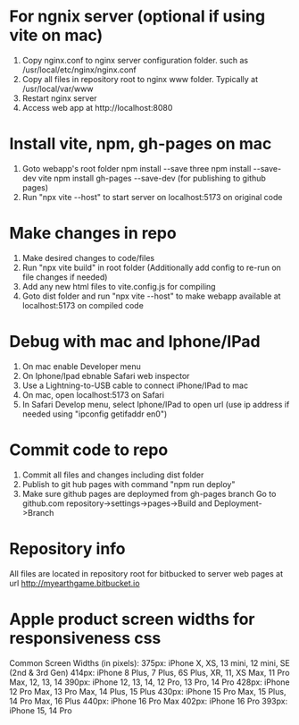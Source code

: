 # For ngnix server (optional if using vite on mac)
1. Copy nginx.conf to nginx server configuration folder. such as /usr/local/etc/nginx/nginx.conf
2. Copy all files in repository root to nginx www folder. Typically at /usr/local/var/www
3. Restart nginx server
4. Access web app at http://localhost:8080

# Install vite, npm, gh-pages on mac
1. Goto webapp's root folder
    npm install --save three
    npm install --save-dev vite
    npm install gh-pages --save-dev (for publishing to github pages)
2. Run "npx vite --host" to start server on localhost:5173 on original code

# Make changes in repo
1. Make desired changes to code/files
2. Run "npx vite build" in root folder (Additionally add config to re-run on file changes if needed)
3. Add any new html files to vite.config.js for compiling
4. Goto dist folder and run "npx vite --host" to make webapp available at localhost:5173 on compiled code

# Debug with mac and Iphone/IPad
1. On mac enable Developer menu
2. On Iphone/Ipad ebnable Safari web inspector
3. Use a Lightning-to-USB cable to connect iPhone/IPad to mac
4. On mac, open localhost:5173 on Safari
5. In Safari Develop menu, select Iphone/IPad to open url (use ip address if needed using "ipconfig getifaddr en0")

# Commit code to repo
1. Commit all files and changes including dist folder
2. Publish to git hub pages with command "npm run deploy"
3. Make sure github pages are deploymed from gh-pages branch
    Go to github.com repository->settings->pages->Build and Deployment->Branch 

# Repository info
All files are located in repository root for bitbucked to server web pages at url http://myearthgame.bitbucket.io


# Apple product screen widths for responsiveness css
Common Screen Widths (in pixels):
    375px: iPhone X, XS, 13 mini, 12 mini, SE (2nd & 3rd Gen)
    414px: iPhone 8 Plus, 7 Plus, 6S Plus, XR, 11, XS Max, 11 Pro Max, 12, 13, 14
    390px: iPhone 12, 13, 14, 12 Pro, 13 Pro, 14 Pro
    428px: iPhone 12 Pro Max, 13 Pro Max, 14 Plus, 15 Plus
    430px: iPhone 15 Pro Max, 15 Plus, 14 Pro Max, 16 Plus
    440px: iPhone 16 Pro Max
    402px: iPhone 16 Pro
    393px: iPhone 15, 14 Pro 